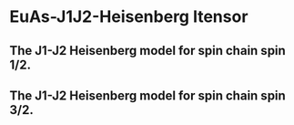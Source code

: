 # EuAs-J1J2-Heisenberg Itensor
## The J1-J2 Heisenberg model for spin chain spin 1/2.
## The J1-J2 Heisenberg model for spin chain spin 3/2.
